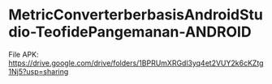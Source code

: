 # MetricConverterberbasisAndroidStudio-TeofidePangemanan-ANDROID

File APK: https://drive.google.com/drive/folders/1BPRUmXRGdl3yq4et2VUY2k6cKZtg1Nj5?usp=sharing
